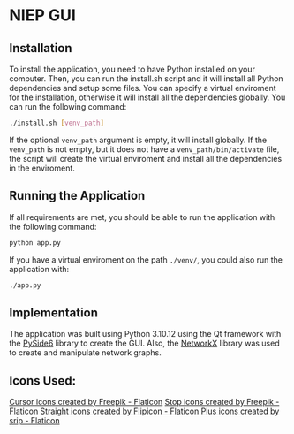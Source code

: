 # NIEP GUI
## Installation
To install the application, you need to have Python installed on your computer. Then, you can run the install.sh script and it will install all Python dependencies and setup some files. You can specify a virtual enviroment for the installation, otherwise it will install all the dependencies globally. You can run the following command:
```sh
./install.sh [venv_path]
```
If the optional `venv_path` argument is empty, it will install globally. If the `venv_path` is not empty, but it does not have a `venv_path/bin/activate` file, the script will create the virtual enviroment and install all the dependencies in the enviroment.

## Running the Application
If all requirements are met, you should be able to run the application with the following command:
```sh
python app.py
```

If you have a virtual enviroment on the path `./venv/`, you could also run the application with:
```sh
./app.py
```

## Implementation
The application was built using Python 3.10.12 using the Qt framework with the [PySide6](https://pypi.org/project/PySide6/) library to create the GUI. Also, the [NetworkX](https://networkx.org/) library was used to create and manipulate network graphs.

## Icons Used:
[Cursor icons created by Freepik - Flaticon](https://www.flaticon.com/free-icons/cursor)
[Stop icons created by Freepik - Flaticon](https://www.flaticon.com/free-icons/stop)
[Straight icons created by Flipicon - Flaticon](https://www.flaticon.com/free-icons/straight)
[Plus icons created by srip - Flaticon](https://www.flaticon.com/free-icons/plus)
